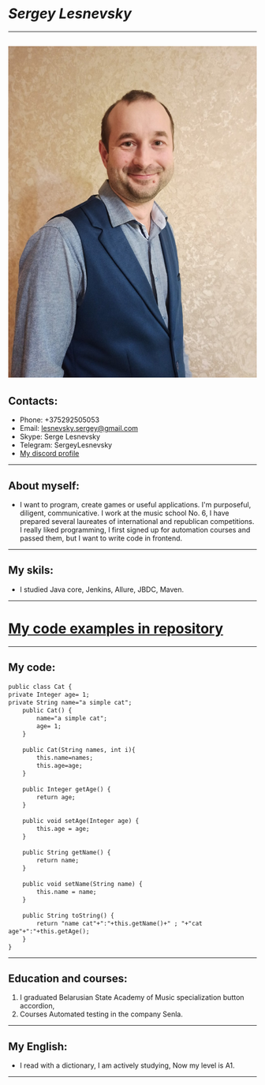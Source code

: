 # ***Sergey Lesnevsky***

---
![Foto](uuqJgNiAmtA.jpg)
---
## **Contacts:** 
   + Phone: +375292505053
   + Email: lesnevsky.sergey@gmail.com
   + Skype: Serge Lesnevsky
   + Telegram: SergeyLesnevsky
   + [My discord profile](https://discord.com/channels/516715744646660106/920695268998021231)
---
## **About myself:**
* I want to program, create games or useful applications. I'm purposeful, diligent, communicative. I work at the music school No. 6, I have prepared several laureates of international and republican competitions.  I really liked programming, I first signed up for automation courses and passed them, but I want to write code in frontend.
---


## **My skils:**
* I studied Java core, Jenkins, Allure, JBDC, Maven.
---


# [My code examples in repository](https://github.com/Sergey-Lesnevskiy/Final-Task2)
---


## **My code:**
```
public class Cat {
private Integer age= 1;
private String name="a simple cat";
    public Cat() {
        name="a simple cat";
        age= 1;
    }

    public Cat(String names, int i){
        this.name=names;
        this.age=age;
    }

    public Integer getAge() {
        return age;
    }

    public void setAge(Integer age) {
        this.age = age;
    }

    public String getName() {
        return name;
    }

    public void setName(String name) {
        this.name = name;
    }

    public String toString() {
        return "name cat"+":"+this.getName()+" ; "+"cat age"+":"+this.getAge();
    }
}
```
---


## **Education and courses:**
  1. I graduated Belarusian State Academy of Music specialization button accordion, 
  2. Courses Automated testing in the company Senla.
---



## **My English:**
 * I read with a dictionary,  I am actively studying, Now my level is A1.
---

